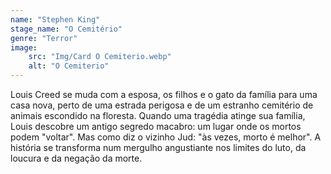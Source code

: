 ```yaml
---
name: "Stephen King"
stage_name: "O Cemitério"
genre: "Terror"
image: 
    src: "Img/Card O Cemiterio.webp"
    alt: "O Cemiterio"
---
```


Louis Creed se muda com a esposa, os filhos e o gato da família para uma casa nova, perto de uma estrada perigosa e de um estranho cemitério de animais escondido na floresta. Quando uma tragédia atinge sua família, Louis descobre um antigo segredo macabro: um lugar onde os mortos podem "voltar". Mas como diz o vizinho Jud: "às vezes, morto é melhor".
A história se transforma num mergulho angustiante nos limites do luto, da loucura e da negação da morte.
